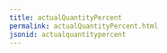 ```yaml
---
title: actualQuantityPercent
permalink: actualQuantityPercent.html
jsonid: actualquantitypercent
---
```

